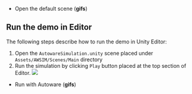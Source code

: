 - Open the default scene (**gifs**)
<!-- TODO almost everything, copied old -->

## Run the demo in Editor

The following steps describe how to run the demo in Unity Editor:

1. Open the `AutowareSimulation.unity` scene placed under `Assets/AWSIM/Scenes/Main` directory
2. Run the simulation by clicking `Play` button placed at the top section of Editor.
![](image_13.png)
<!-- <br><br><br><br> -->

- Run with Autoware (**gifs**)

